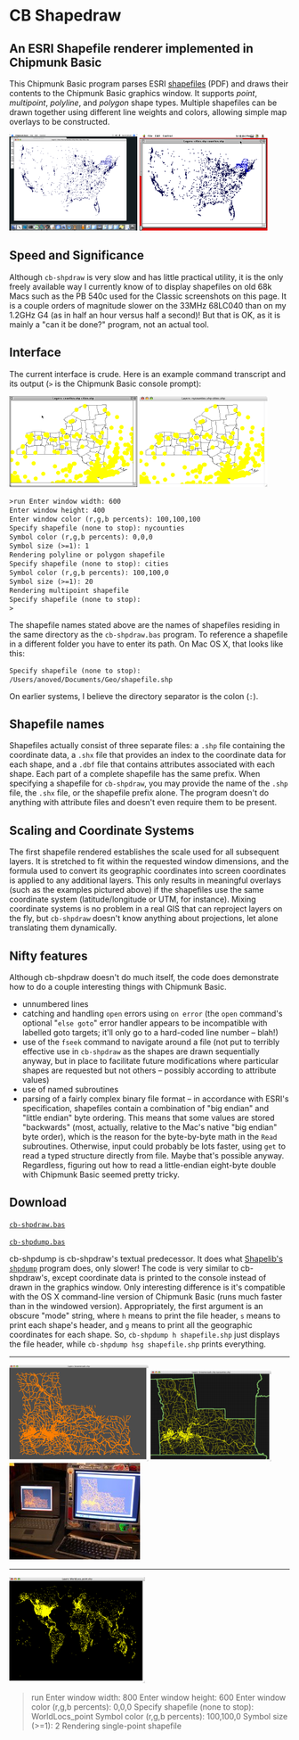 # CB Shapedraw

## An ESRI Shapefile renderer implemented in Chipmunk Basic

This Chipmunk Basic program parses ESRI [shapefiles](http://www.esri.com/library/whitepapers/pdfs/shapefile.pdf) (PDF) and draws their contents to the Chipmunk Basic graphics window. It supports *point*, *multipoint*, *polyline*, and *polygon* shape types. Multiple shapefiles can be drawn together using different line weights and colors, allowing simple map overlays to be constructed.

[![xcityco](xcityco_small.png)](xcityco.png) [![7cityco](7cityco_small.png)](7cityco.png)

## Speed and Significance

Although `cb-shpdraw` is very slow and has little practical utility, it is the only freely available way I currently know of to display shapefiles on old 68k Macs such as the PB 540c used for the Classic screenshots on this page. It is a couple orders of magnitude slower on the 33MHz 68LC040 than on my 1.2GHz G4 (as in half an hour versus half a second)! But that is OK, as it is mainly a "can it be done?" program, not an actual tool.

## Interface

The current interface is crude. Here is an example command transcript and its output (`>` is the Chipmunk Basic console prompt):

[![7cocity](7cocity_small.png)](7cocity.png) [![xcocity](xcocity_small.png)](xcocity.png)

	>run Enter window width: 600
	Enter window height: 400
	Enter window color (r,g,b percents): 100,100,100
	Specify shapefile (none to stop): nycounties
	Symbol color (r,g,b percents): 0,0,0
	Symbol size (>=1): 1
	Rendering polyline or polygon shapefile
	Specify shapefile (none to stop): cities
	Symbol color (r,g,b percents): 100,100,0
	Symbol size (>=1): 20
	Rendering multipoint shapefile
	Specify shapefile (none to stop):
	> 

The shapefile names stated above are the names of shapefiles residing in the same directory as the `cb-shpdraw.bas` program. To reference a shapefile in a different folder you have to enter its path. On Mac OS X, that looks like this:

	Specify shapefile (none to stop): /Users/anoved/Documents/Geo/shapefile.shp 

On earlier systems, I believe the directory separator is the colon (`:`).

## Shapefile names

Shapefiles actually consist of three separate files: a `.shp` file containing the coordinate data, a `.shx` file that provides an index to the coordinate data for each shape, and a `.dbf` file that contains attributes associated with each shape. Each part of a complete shapefile has the same prefix. When specifying a shapefile for `cb-shpdraw`, you may provide the name of the `.shp` file, the `.shx` file, or the shapefile prefix alone. The program doesn't do anything with attribute files and doesn't even require them to be present.

## Scaling and Coordinate Systems

The first shapefile rendered establishes the scale used for all subsequent layers. It is stretched to fit within the requested window dimensions, and the formula used to convert its geographic coordinates into screen coordinates is applied to any additional layers. This only results in meaningful overlays (such as the examples pictured above) if the shapefiles use the same coordinate system (latitude/longitude or UTM, for instance). Mixing coordinate systems is no problem in a real GIS that can reproject layers on the fly, but `cb-shpdraw` doesn't know anything about projections, let alone translating them dynamically.

## Nifty features

Although cb-shpdraw doesn't do much itself, the code does demonstrate how to do a couple interesting things with Chipmunk Basic.

- unnumbered lines
- catching and handling `open` errors using `on error` (the `open` command's optional "`else goto`" error handler appears to be incompatible with labelled goto targets; it'll only go to a hard-coded line number – blah!)
- use of the `fseek` command to navigate around a file (not put to terribly effective use in `cb-shpdraw` as the shapes are drawn sequentially anyway, but in place to facilitate future modifications where particular shapes are requested but not others – possibly according to attribute values)
- use of named subroutines
- parsing of a fairly complex binary file format – in accordance with ESRI's specification, shapefiles contain a combination of "big endian" and "little endian" byte ordering. This means that some values are stored "backwards" (most, actually, relative to the Mac's native "big endian" byte order), which is the reason for the byte-by-byte math in the `Read` subroutines. Otherwise, input could probably be lots faster, using `get` to read a typed structure directly from file. Maybe that's possible anyway. Regardless, figuring out how to read a little-endian eight-byte double with Chipmunk Basic seemed pretty tricky.

## Download

[`cb-shpdraw.bas`](cb-shpdraw.bas)

[`cb-shpdump.bas`](cb-shpdump.bas)

cb-shpdump is cb-shpdraw's textual predecessor. It does what [Shapelib's](http://shapelib.maptools.org/) [`shpdump`](http://shapelib.maptools.org/shapelib-tools.html#shpdump) program does, only slower! The code is very similar to cb-shpdraw's, except coordinate data is printed to the console instead of drawn in the graphics window. Only interesting difference is it's compatible with the OS X command-line version of Chipmunk Basic (runs much faster than in the windowed version). Appropriately, the first argument is an obscure "mode" string, where `h` means to print the file header, `s` means to print each shape's header, and `g` means to print all the geographic coordinates for each shape. So, `cb-shpdump h shapefile.shp` just displays the file header, while `cb-shpdump hsg shapefile.shp` prints everything.

---

![xbcroads](xbcroads_small.png) ![bcroads2](bcroads2_small.png) ![bcboth](bcboth_small.jpg)

---

[![worldcities](worldcities_small.png)](worldcities.png)

>run Enter window width: 800 Enter window height: 600 Enter window color (r,g,b percents): 0,0,0 Specify shapefile (none to stop): WorldLocs_point Symbol color (r,g,b percents): 100,100,0 Symbol size (>=1): 2 Rendering single-point shapefile
